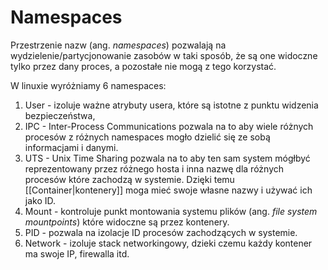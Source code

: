 # Namespaces

Przestrzenie nazw (ang. *namespaces*) pozwalają na wydzielenie/partycjonowanie zasobów w taki sposób, że są one widoczne tylko przez dany proces, a pozostałe nie mogą z tego korzystać.

W linuxie wyróżniamy 6 namespaces: 
1. User - izoluje ważne atrybuty usera, które są istotne z punktu widzenia bezpieczeństwa,
2. IPC - Inter-Process Communications pozwala na to aby wiele różnych procesów z różnych namespaces mogło dzielić się ze sobą informacjami i danymi.
3. UTS - Unix Time Sharing pozwala na to aby ten sam system mógłbyć reprezentowany przez różnego hosta i inna nazwę dla różnych procesów które zachodzą w systemie. Dzięki temu [[Container|kontenery]] moga mieć swoje własne nazwy i używać ich jako ID.
4. Mount - kontroluje punkt montowania systemu plików (ang. *file system mountpoints*) które widoczne są przez kontenery.
5. PID - pozwala na izolacje ID procesów zachodzących w systemie. 
6. Network -  izoluje stack networkingowy, dzieki czemu każdy kontener ma swoje IP, firewalla itd.

 